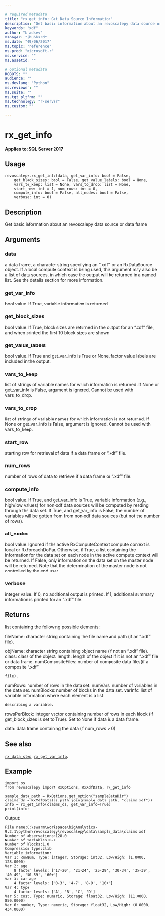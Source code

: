 ```yaml
--- 
 
# required metadata 
title: "rx_get_info: Get Data Source Information" 
description: "Get basic information about an revoscalepy data source or data frame" 
keywords: "xdf" 
author: "bradsev" 
manager: "jhubbard" 
ms.date: "09/06/2017" 
ms.topic: "reference" 
ms.prod: "microsoft-r" 
ms.service: "" 
ms.assetid: "" 
 
# optional metadata 
ROBOTS: "" 
audience: "" 
ms.devlang: "Python" 
ms.reviewer: "" 
ms.suite: "" 
ms.tgt_pltfrm: "" 
ms.technology: "r-server" 
ms.custom: "" 
 
---
```


# rx_get_info


**Applies to: SQL Server 2017**


## Usage



```
revoscalepy.rx_get_info(data, get_var_info: bool = False,
    get_block_sizes: bool = False, get_value_labels: bool = None,
    vars_to_keep: list = None, vars_to_drop: list = None,
    start_row: int = 1, num_rows: int = 0,
    compute_info: bool = False, all_nodes: bool = False,
    verbose: int = 0)
```





## Description

Get basic information about an revoscalepy data source or data frame


## Arguments


### data

a data frame, a character string specifying an “.xdf”, or an
RxDataSource object. If a local compute context is being used, this
argument may also be a list of data sources, in which case the output will
be returned in a named list. See the details section for more information.


### get_var_info

bool value. If True, variable information is
returned.


### get_block_sizes

bool value. If True, block sizes are returned in
the output for an “.xdf” file, and when printed the first 10 block sizes
are shown.


### get_value_labels

bool value. If True and get_var_info is True or
None, factor value labels are included in the output.


### vars_to_keep

list of strings of variable names for which
information is returned. If None or get_var_info is False, argument is
ignored. Cannot be used with vars_to_drop.


### vars_to_drop

list of strings of variable names for which
information is not returned. If None or get_var_info is False, argument is
ignored. Cannot be used with vars_to_keep.


### start_row

starting row for retrieval of data if a data frame or
“.xdf” file.


### num_rows

number of rows of data to retrieve if a data frame or
“.xdf” file.


### compute_info

bool value. If True, and get_var_info is True,
variable information (e.g., high/low values) for non-xdf data sources will
be computed by reading through the data set. If True, and get_var_info is
False, the number of variables will be gotten from from non-xdf data
sources (but not the number of rows).


### all_nodes

bool value. Ignored if the active RxComputeContext
compute context is local or RxForeachDoPar. Otherwise, if True, a list
containing the information for the data set on each node in the active
compute context will be returned. If False, only information on the data
set on the master node will be returned. Note that the determination of the
master node is not controlled by the end user.


### verbose

integer value. If 0, no additional output is printed. If 1,
additional summary information is printed for an “.xdf” file.


## Returns

list containing the following possible elements:

fileName: character string containing the file name and path (if an
    ”.xdf” file).

objName: character string containing object name (if not an “.xdf” file).
class: class of the object.
length: length of the object if it is not an “.xdf” file or data frame.
numCompositeFiles: number of composite data files(if a composite “.xdf”

    file).

numRows: number of rows in the data set.
numVars: number of variables in the data set.
numBlocks: number of blocks in the data set.
varInfo: list of variable information where each element is a list

    describing a variable.

rowsPerBlock: integer vector containing number of rows in each block
    (if get_block_sizes is set to True). Set to None if data is a data frame.

data: data frame containing the data (if num_rows > 0)


## See also

[`rx_data_step`](rx-data-step.md),
[`rx_get_var_info`](rx-get-var-info.md).


## Example



```
import os
from revoscalepy import RxOptions, RxXdfData, rx_get_info

sample_data_path = RxOptions.get_option("sampleDataDir")
claims_ds = RxXdfData(os.path.join(sample_data_path, "claims.xdf"))
info = rx_get_info(claims_ds, get_var_info=True)
print(info)
```


Output:



```
File name:C:\swarm\workspace\bigAnalytics-9.2.1\python\revoscalepy\revoscalepy\data\sample_data\claims.xdf
Number of observations:128.0
Number of variables:6.0
Number of blocks:1.0
Compression type:zlib
Variable information: 
Var 1: RowNum, Type: integer, Storage: int32, Low/High: (1.0000, 128.0000)
Var 2: age
	8 factor levels: ['17-20', '21-24', '25-29', '30-34', '35-39', '40-49', '50-59', '60+']
Var 3: car.age
	4 factor levels: ['0-3', '4-7', '8-9', '10+']
Var 4: type
	4 factor levels: ['A', 'B', 'C', 'D']
Var 5: cost, Type: numeric, Storage: float32, Low/High: (11.0000, 850.0000)
Var 6: number, Type: numeric, Storage: float32, Low/High: (0.0000, 434.0000)
```

